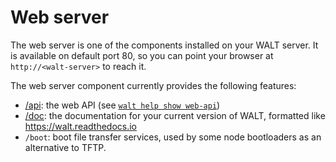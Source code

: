 # Web server

The web server is one of the components installed on your WALT server.
It is available on default port 80, so you can point your browser at
`http://<walt-server>` to reach it.

The web server component currently provides the following features:
* [/api](/api): the web API (see [`walt help show web-api`](web-api.md))
* [/doc](/doc): the documentation for your current version of WALT, formatted like https://walt.readthedocs.io
* `/boot`: boot file transfer services, used by some node bootloaders as an alternative to TFTP.
